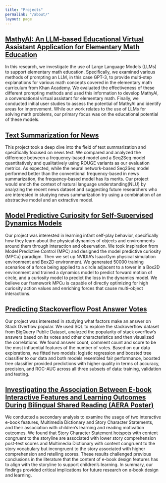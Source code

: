 ```yaml
---
title: "Projects"
permalink: "/about/"
layout: page
---
```

##  [MathyAI: An LLM-based Educational Virtual Assistant Application for Elementary Math Education](./224V.pdf)
In this research, we investigate the use of Large Language Models (LLMs) to support elementary math education. Specifically, we examined various methods of prompting an LLM, in this case GPT-3, to provide multi-step explanations for various math concepts covered in the elementary math curriculum from Khan Academy. We evaluated the effectiveness of these different prompting methods and used this information to develop MathyAI, a conversational virtual assistant for elementary math. Finally, we conducted initial user studies to assess the potential of MathyAI and identify areas for improvement. While our work relates to the use of LLMs for solving math problems, our primary focus was on the educational potential of these models.

##  [Text Summarization for News](./cs224u.pdf)

This project took a deep dive into the field of text summarization and specifically focused on news text. We compared and analyzed the difference between a frequency-based model and a Seq2Seq model quantitatively and qualitatively using ROUGE variants as our evaluation metrics. As expected, while the neural network-based Seq2Seq model performed better than the conventional frequency-based in news summarization, the frequency-based model has its merits. Our project would enrich the context of natural language understanding(NLU) by analyzing the recent news dataset and suggesting future researchers who are interested in studying news summarization try using a combination of an abstractive model and an extractive model.

## [Model Predictive Curiosity for Self-Supervised Dynamics Models](https://docs.google.com/presentation/d/1GrKsUffJ83J_N0HKwWZoL7CbhvsNI7W8tETBHo0l3gs/edit?usp=sharing)

Our project was interested in learning infant self-play behavior, specifically how they learn about the physical dynamics of objects and environments around them through interaction and observation. We took inspiration from Model Predictive Control (MPC) and designed the model predictive curiosity (MPCu) paradigm. Then we set up NVIDIA’s IsaacGym physical simulation environment and Box2D environment. We generated 50000 training scenarios of a force being applied to a circle adjacent to a tower in a Box2D environment and trained a dynamics model to predict forward motion of circle, and a curiosity model to predict the loss in the dynamics model. We believe our framework MPCu is capable of directly optimizing for high curiosity action values and enriching forces that cause multi-object interactions.

## [Predicting Stackoverflow Post Answer Votes](https://colab.research.google.com/drive/127JK-GEN4FX56nT9uMnR0G77yAg3wEo_?usp=sharing)

Our project was interested in studying what factors make an answer on Stack Overflow popular.  We used SQL to explore the stackoverflow dataset from BigQuery Public Dataset, analyzed the popularity of stack overflow’s answers based on its votes and other characteristics and then visualized the correlations. We found answer count, comment count and score to be the most influential features of the number of votes. Based on our data explorations, we fitted two models: logistic regression and boosted tree classifier to our data and both models resembled fair performance, boosted tree classifier provided predictions with higher quality in terms of accuracy, precision, and ROC-AUC across all three subsets of data: training, validation and testing. 


## [Investigating the Association Between E-book Interactive Features and Learning Outcomes During Bilingual Shared Reading (AERA Poster)](./aera.pdf)

We conducted a secondary analysis to examine the usage of two interactive e-book features,  Multimedia Dictionary and Story Character Statements, and their association with children’s learning and reading motivation outcomes. We found that Story Character Statement hotspots with content congruent to the storyline are associated with lower story comprehension post-test scores and Multimedia Dictionary with content congruent to the story vocabulary but incongruent to the story associated with higher comprehension and retelling scores. These results challenged previous conclusions in the literature that the content of e-book design features has to align with the storyline to support children’s learning. In summary, our findings provided critical implications for future research on e-book design and learning. 
